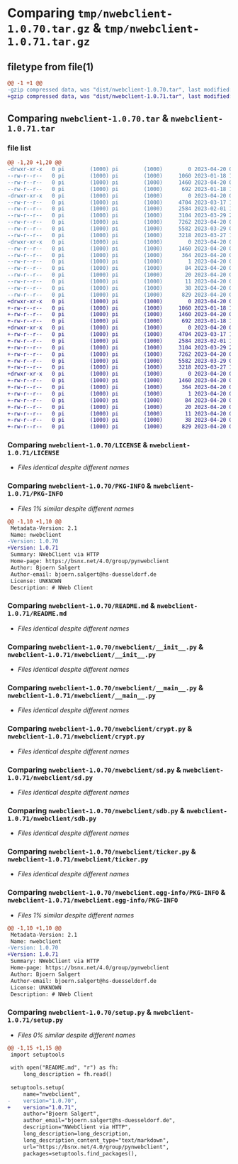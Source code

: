 # Comparing `tmp/nwebclient-1.0.70.tar.gz` & `tmp/nwebclient-1.0.71.tar.gz`

## filetype from file(1)

```diff
@@ -1 +1 @@
-gzip compressed data, was "dist/nwebclient-1.0.70.tar", last modified: Thu Apr 20 09:37:50 2023, max compression
+gzip compressed data, was "dist/nwebclient-1.0.71.tar", last modified: Thu Apr 20 09:43:35 2023, max compression
```

## Comparing `nwebclient-1.0.70.tar` & `nwebclient-1.0.71.tar`

### file list

```diff
@@ -1,20 +1,20 @@
-drwxr-xr-x   0 pi        (1000) pi        (1000)        0 2023-04-20 09:37:50.789594 nwebclient-1.0.70/
--rw-r--r--   0 pi        (1000) pi        (1000)     1060 2023-01-18 15:38:31.000000 nwebclient-1.0.70/LICENSE
--rw-r--r--   0 pi        (1000) pi        (1000)     1460 2023-04-20 09:37:50.789594 nwebclient-1.0.70/PKG-INFO
--rw-r--r--   0 pi        (1000) pi        (1000)      692 2023-01-18 15:38:31.000000 nwebclient-1.0.70/README.md
-drwxr-xr-x   0 pi        (1000) pi        (1000)        0 2023-04-20 09:37:50.789594 nwebclient-1.0.70/nwebclient/
--rw-r--r--   0 pi        (1000) pi        (1000)     4704 2023-03-17 18:34:02.000000 nwebclient-1.0.70/nwebclient/__init__.py
--rw-r--r--   0 pi        (1000) pi        (1000)     2584 2023-02-01 15:16:08.000000 nwebclient-1.0.70/nwebclient/__main__.py
--rw-r--r--   0 pi        (1000) pi        (1000)     3104 2023-03-29 20:50:31.000000 nwebclient-1.0.70/nwebclient/crypt.py
--rw-r--r--   0 pi        (1000) pi        (1000)     7262 2023-04-20 09:36:53.000000 nwebclient-1.0.70/nwebclient/sd.py
--rw-r--r--   0 pi        (1000) pi        (1000)     5582 2023-03-29 09:33:58.000000 nwebclient-1.0.70/nwebclient/sdb.py
--rw-r--r--   0 pi        (1000) pi        (1000)     3218 2023-03-27 16:42:32.000000 nwebclient-1.0.70/nwebclient/ticker.py
-drwxr-xr-x   0 pi        (1000) pi        (1000)        0 2023-04-20 09:37:50.789594 nwebclient-1.0.70/nwebclient.egg-info/
--rw-r--r--   0 pi        (1000) pi        (1000)     1460 2023-04-20 09:37:50.000000 nwebclient-1.0.70/nwebclient.egg-info/PKG-INFO
--rw-r--r--   0 pi        (1000) pi        (1000)      364 2023-04-20 09:37:50.000000 nwebclient-1.0.70/nwebclient.egg-info/SOURCES.txt
--rw-r--r--   0 pi        (1000) pi        (1000)        1 2023-04-20 09:37:50.000000 nwebclient-1.0.70/nwebclient.egg-info/dependency_links.txt
--rw-r--r--   0 pi        (1000) pi        (1000)       84 2023-04-20 09:37:50.000000 nwebclient-1.0.70/nwebclient.egg-info/entry_points.txt
--rw-r--r--   0 pi        (1000) pi        (1000)       20 2023-04-20 09:37:50.000000 nwebclient-1.0.70/nwebclient.egg-info/requires.txt
--rw-r--r--   0 pi        (1000) pi        (1000)       11 2023-04-20 09:37:50.000000 nwebclient-1.0.70/nwebclient.egg-info/top_level.txt
--rw-r--r--   0 pi        (1000) pi        (1000)       38 2023-04-20 09:37:50.789594 nwebclient-1.0.70/setup.cfg
--rw-r--r--   0 pi        (1000) pi        (1000)      829 2023-04-20 09:37:46.000000 nwebclient-1.0.70/setup.py
+drwxr-xr-x   0 pi        (1000) pi        (1000)        0 2023-04-20 09:43:35.053888 nwebclient-1.0.71/
+-rw-r--r--   0 pi        (1000) pi        (1000)     1060 2023-01-18 15:38:31.000000 nwebclient-1.0.71/LICENSE
+-rw-r--r--   0 pi        (1000) pi        (1000)     1460 2023-04-20 09:43:35.053888 nwebclient-1.0.71/PKG-INFO
+-rw-r--r--   0 pi        (1000) pi        (1000)      692 2023-01-18 15:38:31.000000 nwebclient-1.0.71/README.md
+drwxr-xr-x   0 pi        (1000) pi        (1000)        0 2023-04-20 09:43:35.053888 nwebclient-1.0.71/nwebclient/
+-rw-r--r--   0 pi        (1000) pi        (1000)     4704 2023-03-17 18:34:02.000000 nwebclient-1.0.71/nwebclient/__init__.py
+-rw-r--r--   0 pi        (1000) pi        (1000)     2584 2023-02-01 15:16:08.000000 nwebclient-1.0.71/nwebclient/__main__.py
+-rw-r--r--   0 pi        (1000) pi        (1000)     3104 2023-03-29 20:50:31.000000 nwebclient-1.0.71/nwebclient/crypt.py
+-rw-r--r--   0 pi        (1000) pi        (1000)     7262 2023-04-20 09:43:18.000000 nwebclient-1.0.71/nwebclient/sd.py
+-rw-r--r--   0 pi        (1000) pi        (1000)     5582 2023-03-29 09:33:58.000000 nwebclient-1.0.71/nwebclient/sdb.py
+-rw-r--r--   0 pi        (1000) pi        (1000)     3218 2023-03-27 16:42:32.000000 nwebclient-1.0.71/nwebclient/ticker.py
+drwxr-xr-x   0 pi        (1000) pi        (1000)        0 2023-04-20 09:43:35.053888 nwebclient-1.0.71/nwebclient.egg-info/
+-rw-r--r--   0 pi        (1000) pi        (1000)     1460 2023-04-20 09:43:34.000000 nwebclient-1.0.71/nwebclient.egg-info/PKG-INFO
+-rw-r--r--   0 pi        (1000) pi        (1000)      364 2023-04-20 09:43:34.000000 nwebclient-1.0.71/nwebclient.egg-info/SOURCES.txt
+-rw-r--r--   0 pi        (1000) pi        (1000)        1 2023-04-20 09:43:34.000000 nwebclient-1.0.71/nwebclient.egg-info/dependency_links.txt
+-rw-r--r--   0 pi        (1000) pi        (1000)       84 2023-04-20 09:43:34.000000 nwebclient-1.0.71/nwebclient.egg-info/entry_points.txt
+-rw-r--r--   0 pi        (1000) pi        (1000)       20 2023-04-20 09:43:34.000000 nwebclient-1.0.71/nwebclient.egg-info/requires.txt
+-rw-r--r--   0 pi        (1000) pi        (1000)       11 2023-04-20 09:43:34.000000 nwebclient-1.0.71/nwebclient.egg-info/top_level.txt
+-rw-r--r--   0 pi        (1000) pi        (1000)       38 2023-04-20 09:43:35.053888 nwebclient-1.0.71/setup.cfg
+-rw-r--r--   0 pi        (1000) pi        (1000)      829 2023-04-20 09:43:30.000000 nwebclient-1.0.71/setup.py
```

### Comparing `nwebclient-1.0.70/LICENSE` & `nwebclient-1.0.71/LICENSE`

 * *Files identical despite different names*

### Comparing `nwebclient-1.0.70/PKG-INFO` & `nwebclient-1.0.71/PKG-INFO`

 * *Files 1% similar despite different names*

```diff
@@ -1,10 +1,10 @@
 Metadata-Version: 2.1
 Name: nwebclient
-Version: 1.0.70
+Version: 1.0.71
 Summary: NWebClient via HTTP
 Home-page: https://bsnx.net/4.0/group/pynwebclient
 Author: Bjoern Salgert
 Author-email: bjoern.salgert@hs-duesseldorf.de
 License: UNKNOWN
 Description: # NWeb Client
```

### Comparing `nwebclient-1.0.70/README.md` & `nwebclient-1.0.71/README.md`

 * *Files identical despite different names*

### Comparing `nwebclient-1.0.70/nwebclient/__init__.py` & `nwebclient-1.0.71/nwebclient/__init__.py`

 * *Files identical despite different names*

### Comparing `nwebclient-1.0.70/nwebclient/__main__.py` & `nwebclient-1.0.71/nwebclient/__main__.py`

 * *Files identical despite different names*

### Comparing `nwebclient-1.0.70/nwebclient/crypt.py` & `nwebclient-1.0.71/nwebclient/crypt.py`

 * *Files identical despite different names*

### Comparing `nwebclient-1.0.70/nwebclient/sd.py` & `nwebclient-1.0.71/nwebclient/sd.py`

 * *Files identical despite different names*

### Comparing `nwebclient-1.0.70/nwebclient/sdb.py` & `nwebclient-1.0.71/nwebclient/sdb.py`

 * *Files identical despite different names*

### Comparing `nwebclient-1.0.70/nwebclient/ticker.py` & `nwebclient-1.0.71/nwebclient/ticker.py`

 * *Files identical despite different names*

### Comparing `nwebclient-1.0.70/nwebclient.egg-info/PKG-INFO` & `nwebclient-1.0.71/nwebclient.egg-info/PKG-INFO`

 * *Files 1% similar despite different names*

```diff
@@ -1,10 +1,10 @@
 Metadata-Version: 2.1
 Name: nwebclient
-Version: 1.0.70
+Version: 1.0.71
 Summary: NWebClient via HTTP
 Home-page: https://bsnx.net/4.0/group/pynwebclient
 Author: Bjoern Salgert
 Author-email: bjoern.salgert@hs-duesseldorf.de
 License: UNKNOWN
 Description: # NWeb Client
```

### Comparing `nwebclient-1.0.70/setup.py` & `nwebclient-1.0.71/setup.py`

 * *Files 0% similar despite different names*

```diff
@@ -1,15 +1,15 @@
 import setuptools
 
 with open("README.md", "r") as fh:
     long_description = fh.read()
 
 setuptools.setup(
     name="nwebclient",
-    version="1.0.70",
+    version="1.0.71",
     author="Bjoern Salgert",
     author_email="bjoern.salgert@hs-duesseldorf.de",
     description="NWebClient via HTTP",
     long_description=long_description,
     long_description_content_type="text/markdown",
     url="https://bsnx.net/4.0/group/pynwebclient",
     packages=setuptools.find_packages(),
```

